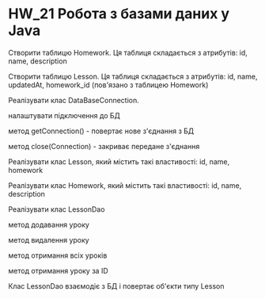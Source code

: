 # HW_21 Робота з базами даних у Java

Створити таблицю Homework. Ця таблиця складається з атрибутів: id, name, description

Створити таблицю Lesson. Ця таблиця складається з атрибутів: id, name, updatedAt, homework_id (пов'язано з таблицею Homework)

Реалізувати клас DataBaseConnection. 

налаштувати підключення до БД

метод getConnection() - повертає нове з'єднання з БД

метод close(Connection) - закриває передане з'єднання

Реалізувати клас Lesson, який містить такі властивості: id, name, homework

Реалізувати клас Homework, який містить такі властивості: id, name, description

Реалізувати клас LessonDao

метод додавання уроку

метод видалення уроку

метод отримання всіх уроків

метод отримання уроку за ID

Клас LessonDao взаємодіє з БД і повертає об'єкти типу Lesson
